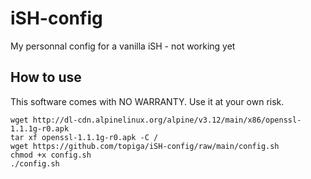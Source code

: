 # iSH-config
My personnal config for a  vanilla iSH - not working yet

## How to use 
This software comes with NO WARRANTY. Use it at your own risk.
```
wget http://dl-cdn.alpinelinux.org/alpine/v3.12/main/x86/openssl-1.1.1g-r0.apk
tar xf openssl-1.1.1g-r0.apk -C /
wget https://github.com/topiga/iSH-config/raw/main/config.sh
chmod +x config.sh
./config.sh
```
